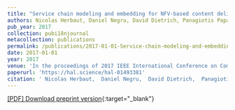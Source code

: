 ```yaml
---
title: "Service chain modeling and embedding for NFV-based content delivery"
authors: Nicolas Herbaut, Daniel Negru, David Dietrich, Panagiotis Papadimitriou
pub_year: 2017
collection: pubi18njournal
metacollection: publications
permalink: /publications/2017-01-01-Service-chain-modeling-and-embedding-for-NFV-based-content-delivery
date: 2017-01-01
year: 2017
venue: 'In the proceedings of 2017 IEEE International Conference on Communications (ICC)'
paperurl: 'https://hal.science/hal-01493381'
citation: ' Nicolas Herbaut,  Daniel Negru,  David Dietrich,  Panagiotis Papadimitriou, &quot;Service chain modeling and embedding for NFV-based content delivery.&quot; In the proceedings of 2017 IEEE International Conference on Communications (ICC), 2017.'
---
```

[\[PDF\] Download preprint version](https://hal.science/hal-01493381){:target="_blank"}
